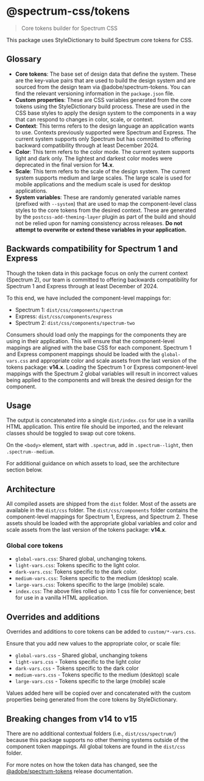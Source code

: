 # @spectrum-css/tokens

> Core tokens builder for Spectrum CSS

This package uses StyleDictionary to build Spectrum core tokens for CSS.

## Glossary

- **Core tokens**: The base set of design data that define the system. These are the key-value pairs that are used to build the design system and are sourced from the design team via @adobe/spectrum-tokens. You can find the relevant versioning information in the `package.json` file.
- **Custom properties**: These are CSS variables generated from the core tokens using the StyleDictionary build process. These are used in the CSS base styles to apply the design system to the components in a way that can respond to changes in color, scale, or context.
- **Context**: This terms refers to the design language an application wants to use. Contexts previously supported were Spectrum and Express. The current system supports only Spectrum but has committed to offering backward compatibility through at least December 2024.
- **Color**: This term refers to the color mode. The current system supports light and dark only. The lightest and darkest color modes were deprecated in the final version for **14.x**.
- **Scale**: This term refers to the scale of the design system. The current system supports medium and large scales. The large scale is used for mobile applications and the medium scale is used for desktop applications.
- **System variables**: These are randomly generated variable names (prefixed with `--system`) that are used to map the component-level class styles to the core tokens from the desired context. These are generated by the `postcss-add-theming-layer` plugin as part of the build and should not be relied upon for naming consistency across releases. **Do not attempt to overwrite or extend these variables in your application.**

## Backwards compatibility for Spectrum 1 and Express

Though the token data in this package focus on only the current context (Spectrum 2), our team is committed to offering backwards compatibility for Spectrum 1 and Express through at least December of 2024.

To this end, we have included the component-level mappings for:

- Spectrum 1: `dist/css/components/spectrum`
- Express: `dist/css/components/express`
- Spectrum 2: `dist/css/components/spectrum-two`

Consumers should load only the mappings for the components they are using in their application. This will ensure that the component-level mappings are aligned with the base CSS for each component. Spectrum 1 and Express component mappings should be loaded with the `global-vars.css` and appropriate color and scale assets from the last version of the tokens package: **v14.x**. Loading the Spectrum 1 or Express component-level mappings with the Spectrum 2 global variables will result in incorrect values being applied to the components and will break the desired design for the component.

## Usage

The output is concatenated into a single `dist/index.css` for use in a vanilla HTML application. This entire file should be imported, and the relevant classes should be toggled to swap out core tokens.

On the `<body>` element, start with `.spectrum`, add in `.spectrum--light`, then `.spectrum--medium`.

For additional guidance on which assets to load, see the architecture section below.

## Architecture

All compiled assets are shipped from the `dist` folder. Most of the assets are available in the `dist/css` folder. The `dist/css/components` folder contains the component-level mappings for Spectrum 1, Express, and Spectrum 2. These assets should be loaded with the appropriate global variables and color and scale assets from the last version of the tokens package: **v14.x**.

### Global core tokens

- `global-vars.css`: Shared global, unchanging tokens.
- `light-vars.css`: Tokens specific to the light color.
- `dark-vars.css`: Tokens specific to the dark color.
- `medium-vars.css`: Tokens specific to the medium (desktop) scale.
- `large-vars.css`: Tokens specific to the large (mobile) scale.
- `index.css`: The above files rolled up into 1 css file for convenience; best for use in a vanilla HTML application.

## Overrides and additions

Overrides and additions to core tokens can be added to `custom/*-vars.css`.

Ensure that you add new values to the appropriate color, or scale file:

- `global-vars.css` - Shared global, unchanging tokens
- `light-vars.css` - Tokens specific to the light color
- `dark-vars.css` - Tokens specific to the dark color
- `medium-vars.css` - Tokens specific to the medium (desktop) scale
- `large-vars.css` - Tokens specific to the large (mobile) scale

Values added here will be copied over and concatenated with the custom properties being generated from the core tokens by StyleDictionary.

## Breaking changes from v14 to v15

There are no additional contextual folders (i.e., `dist/css/spectrum/`) because this package supports no other theming systems outside of the component token mappings. All global tokens are found in the `dist/css` folder.

For more notes on how the token data has changed, see the [@adobe/spectrum-tokens](https://github.com/adobe/spectrum-tokens/releases) release documentation.
